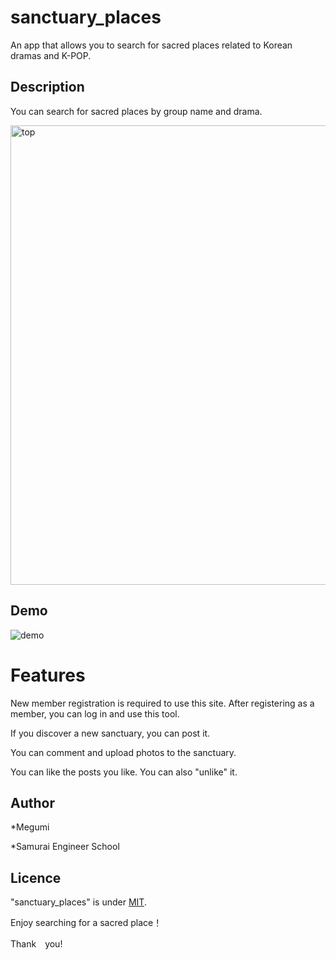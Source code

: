 # sanctuary_places

An app that allows you to search for sacred places related to Korean dramas and K-POP.

## Description
You can search for sacred places by group name and drama.

<img width="735" alt="top" src="https://user-images.githubusercontent.com/74285235/109370787-29db1680-78e5-11eb-9f6b-a17a34c03682.png">

## Demo
![demo](https://user-images.githubusercontent.com/74285235/109372373-868dff80-78ec-11eb-9a00-e5bde1263567.gif)

# Features
New member registration is required to use this site.
After registering as a member, you can log in and use this tool.

If you discover a new sanctuary, you can post it.

You can comment and upload photos to the sanctuary.

You can like the posts you like. You can also "unlike" it.


## Author

*Megumi

*Samurai Engineer School

## Licence

"sanctuary_places" is under [MIT](https://en.wikipedia.org/wiki/MIT_License).

Enjoy searching for a sacred place！

Thank　you!